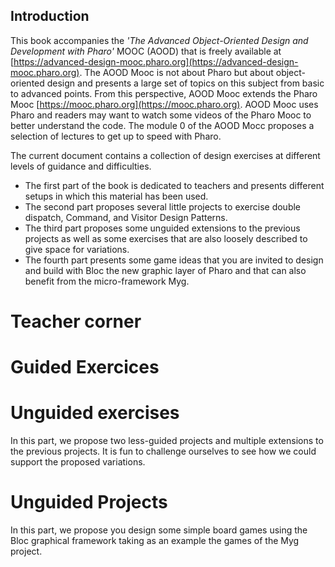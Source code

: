 ## Introduction




This book accompanies the _'The Advanced Object-Oriented Design and Development with Pharo'_ MOOC (AOOD) that is freely available at [https://advanced-design-mooc.pharo.org](https://advanced-design-mooc.pharo.org).
The AOOD Mooc is not about Pharo but about object-oriented design and presents a large set of topics on this subject from basic to advanced points. From this perspective, AOOD Mooc extends the Pharo Mooc [https://mooc.pharo.org](https://mooc.pharo.org). AOOD Mooc uses Pharo and readers may want to watch some videos of the Pharo Mooc to better understand the code. The module 0 of the AOOD Mocc proposes a selection of lectures to get up to speed with Pharo.

The current document contains a collection of design exercises at different levels of guidance and difficulties.

- The first part of the book is dedicated to teachers and presents different setups in which this material has been used.
- The second part proposes several little projects to exercise double dispatch, Command, and Visitor Design Patterns.
- The third part proposes some unguided extensions to the previous projects as well as some exercises that are also loosely described to give space for variations. 
- The fourth part presents some game ideas that you are invited to design and build with Bloc the new graphic layer of Pharo and that can also benefit from the micro-framework Myg. 

<!inputFile|path=Chapters/ForTeachers/exerciseMap.md!>

# Teacher corner

<!inputFile|path=Chapters/ForTeachers/forTeachers.md!>



# Guided Exercices 
<!inputFile|path=Chapters/SimpleLan/Simple-LAN-Definition.md!>
<!inputFile|path=Chapters/DSL/DSL.md!>
<!inputFile|path=Chapters/PaperStoneScissor/PaperStoneScissor.md!>
 
<!inputFile|path=Chapters/DSLDoubleDispatch/DSLDoubleDispatch.md!>
<!inputFile|path=Chapters/Robots/robots.md!>
<!inputFile|path=Chapters/Compass/compass.md!>

<!inputFile|path=Chapters/Expression/Expression.md!>
<!inputFile|path=Chapters/Visitor/Visitor.md!>

# Unguided exercises

In this part, we propose two less-guided projects and multiple extensions to the previous projects. It is fun to challenge ourselves to see how we could support the proposed variations.

<!inputFile|path=Chapters/Tamagotchi/Tamagotchi.md!>
<!inputFile|path=Chapters/Civilization/Civilization.md!>
<!inputFile|path=Chapters/Unguided/Unguided.md!>

# Unguided Projects

In this part, we propose you design some simple board games using the Bloc graphical framework taking as an example the games of the Myg project.

<!inputFile|path=Chapters/Games/Games.md!>
<!inputFile|path=Chapters/Games/Microdown.md!>


